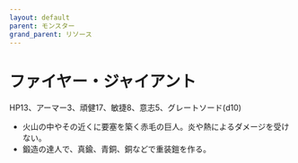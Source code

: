 ```yaml
---
layout: default
parent: モンスター
grand_parent: リソース
---
```


# ファイヤー・ジャイアント

HP13、アーマー3、頑健17、敏捷8、意志5、グレートソード(d10)

- 火山の中やその近くに要塞を築く赤毛の巨人。炎や熱によるダメージを受けない。
- 鍛造の達人で、真鍮、青銅、銅などで重装鎧を作る。
